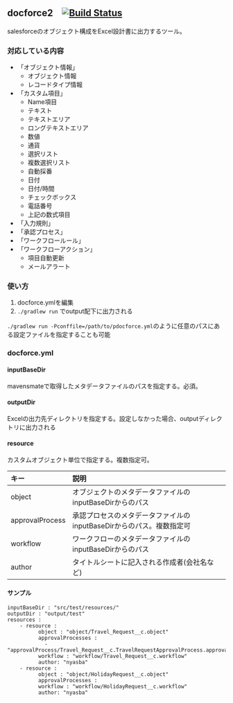 
## docforce2　[![Build Status](https://travis-ci.org/nyasba/docforce2.svg?branch=master)](https://travis-ci.org/nyasba/docforce2)

salesforceのオブジェクト構成をExcel設計書に出力するツール。

### 対応している内容

* 「オブジェクト情報」
    * オブジェクト情報
    * レコードタイプ情報
* 「カスタム項目」
    * Name項目
    * テキスト
    * テキストエリア
    * ロングテキストエリア
    * 数値
    * 通貨
    * 選択リスト
    * 複数選択リスト
    * 自動採番
    * 日付
    * 日付/時間
    * チェックボックス
    * 電話番号
    * 上記の数式項目
* 「入力規則」
* 「承認プロセス」
* 「ワークフロールール」
* 「ワークフローアクション」
    * 項目自動更新
    * メールアラート

### 使い方

1. docforce.ymlを編集
2. ```./gradlew run``` でoutput配下に出力される

```./gradlew run -Pconffile=/path/to/pdocforce.yml```のように任意のパスにある設定ファイルを指定することも可能


### docforce.yml

#### inputBaseDir

mavensmateで取得したメタデータファイルのパスを指定する。必須。

#### outputDir

Excelの出力先ディレクトリを指定する。設定しなかった場合、outputディレクトリに出力される

#### resource

カスタムオブジェクト単位で指定する。複数指定可。

| キー            | 説明       |
|:----------------|:-----------|
| object          | オブジェクトのメタデータファイルのinputBaseDirからのパス |
| approvalProcess | 承認プロセスのメタデータファイルのinputBaseDirからのパス。複数指定可 |
| workflow        | ワークフローのメタデータファイルのinputBaseDirからのパス |
| author       　 | タイトルシートに記入される作成者(会社名など) |


#### サンプル

```
inputBaseDir : "src/test/resources/"
outputDir : "output/test"
resources :
    - resource :
          object : "object/Travel_Request__c.object"
          approvalProcesses :
            - "approvalProcess/Travel_Request__c.TravelRequestApprovalProcess.approvalProcess"
          workflow : "workflow/Travel_Request__c.workflow"
          author: "nyasba"
    - resource :
          object : "object/HolidayRequest__c.object"
          approvalProcesses :
          workflow : "workflow/HolidayRequest__c.workflow"
          author: "nyasba"
```